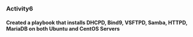 ### Activity6

#### Created a playbook that installs DHCPD, Bind9, VSFTPD, Samba, HTTPD, MariaDB on both Ubuntu and CentOS Servers
